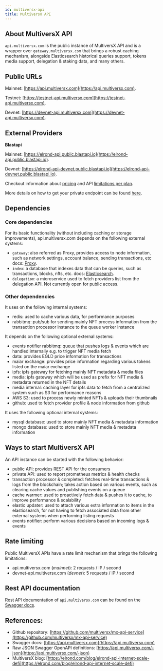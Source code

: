 ```yaml
---
id: multiversx-api
title: MultiversX API
---
```


## About MultiversX API

`api.multiversx.com` is the public instance of MultiversX API and is a wrapper over `gateway.multiversx.com` that brings a robust caching mechanism, alongside Elasticsearch
historical queries support, tokens media support, delegation & staking data, and many others.

## Public URLs

Mainnet: [https://api.multiversx.com](https://api.multiversx.com).

Testnet: [https://testnet-api.multiversx.com](https://testnet-api.multiversx.com).

Devnet: [https://devnet-api.multiversx.com](https://devnet-api.multiversx.com).

## External Providers

**Blastapi**

Mainnet: [https://elrond-api.public.blastapi.io](https://elrond-api.public.blastapi.io).

Devnet: [https://elrond-api-devnet.public.blastapi.io](https://elrond-api-devnet.public.blastapi.io).

Checkout information about [pricing](https://blastapi.io/pricing) and API [limitations per plan](https://docs.blastapi.io/blast-documentation/apis-documentation/elrond).

More details on how to get your private endpoint can be found [here](https://docs.blastapi.io/blast-documentation/tutorials-and-guides/using-blast-to-get-a-blockchain-endpoint-1).

## Dependencies

### Core dependencies

For its basic functionality (without including caching or storage improvements), api.multiversx.com depends on the following external systems:

- `gateway`: also referred as Proxy, provides access to node information, such as network settings, account balance, sending transactions, etc
  docs: [Proxy](/sdk-and-tools/proxy).
- `index`: a database that indexes data that can be queries, such as transactions, blocks, nfts, etc.
  docs: [Elasticsearch](/sdk-and-tools/elastic-search).
- `delegation`: a microservice used to fetch providers list from the delegation API. Not currently open for public access.

### Other dependencies

It uses on the following internal systems:

- redis: used to cache various data, for performance purposes
- rabbitmq: pub/sub for sending mainly NFT process information from the transaction processor instance to the queue worker instance

It depends on the following optional external systems:

- events notifier rabbitmq: queue that pushes logs & events which are handled internally e.g. to trigger NFT media fetch
- data: provides EGLD price information for transactions
- maiar exchange: provides price information regarding various tokens listed on the maiar exchange
- ipfs: ipfs gateway for fetching mainly NFT metadata & media files
- media: ipfs gateway which will be used as prefix for NFT media & metadata returned in the NFT details
- media internal: caching layer for ipfs data to fetch from a centralized system such as S3 for performance reasons
- AWS S3: used to process newly minted NFTs & uploads their thumbnails
- github: used to fetch provider profile & node information from github

It uses the following optional internal systems:

- mysql database: used to store mainly NFT media & metadata information
- mongo database: used to store mainly NFT media & metadata information

## Ways to start MultiversX API

An API instance can be started with the following behavior:

- public API: provides REST API for the consumers
- private API: used to report prometheus metrics & health checks
- transaction processor & completed: fetches real-time transactions & logs from the blockchain; takes action based on various events, such as clearing cache values and publishing events on a queue
- cache warmer: used to proactively fetch data & pushes it to cache, to improve performance & scalability
- elastic updater: used to attach various extra information to items in the elasticsearch, for not having to fetch associated data from other external systems when performing listing requests
- events notifier: perform various decisions based on incoming logs & events

## Rate limiting

Public MultiversX APIs have a rate limit mechanism that brings the following limitations:

- api.multiversx.com (_mainnet_): 2 requests / IP / second
- devnet-api.multiversx.com (_devnet_): 5 requests / IP / second

## Rest API documentation

Rest API documentation of `api.multiversx.com` can be found on the [Swagger docs](https://api.multiversx.com).

## References:

- Github repository: [https://github.com/multiversx/mx-api-service](https://github.com/multiversx/mx-api-service)
- Swagger docs: [https://api.multiversx.com](https://api.multiversx.com)
- Raw JSON Swagger OpenAPI definitions: [https://api.multiversx.com/-json](https://api.multiversx.com/-json)
- MultiversX blog: [https://elrond.com/blog/elrond-api-internet-scale-defi](https://elrond.com/blog/elrond-api-internet-scale-defi)
